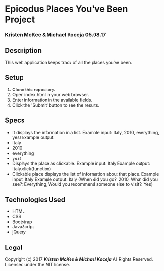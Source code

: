# Epicodus Places You've Been Project
### Kristen McKee & Michael Koceja 05.08.17

## Description
This web application keeps track of all the places you've been.

## Setup
1. Clone this repository.
2. Open index.html in your web browser.
3. Enter information in the available fields.
4. Click the 'Submit' button to see the results.

## Specs
* It displays the information in a list.
  Example input: Italy, 2010, everything, yes!
  Example output:
    <li>Italy</li>
    <li>2010</li>
    <li>everything</li>
    <li>yes!</li>
* Displays the place as clickable.
  Example input: Italy
  Example output: Italy.click(function)
* Clickable place displays the list of information about that place.
  Example input: Italy
  Example output: Italy (When did you go?: 2010, What did you see?: Everything, Would you recommend someone else to visit?: Yes)

## Technologies Used
* HTML
* CSS
* Bootstrap
* JavaScript
* jQuery

## Legal
Copyright (c) 2017 **_Kristen McKee & Michael Koceja_** All Rights Reserved.
Licensed under the MIT license.
